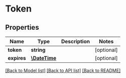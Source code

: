 # Token

## Properties
Name | Type | Description | Notes
------------ | ------------- | ------------- | -------------
**token** | **string** |  | [optional] 
**expires** | [**\DateTime**](\DateTime.md) |  | [optional] 

[[Back to Model list]](../../README.md#documentation-for-models) [[Back to API list]](../../README.md#documentation-for-api-endpoints) [[Back to README]](../../README.md)

